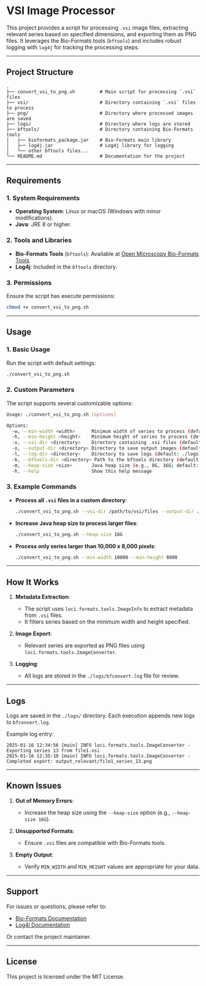 # VSI Image Processor

This project provides a script for processing `.vsi` image files, extracting relevant series based on specified dimensions, and exporting them as PNG files. It leverages the Bio-Formats tools (`bftools`) and includes robust logging with `log4j` for tracking the processing steps.

---

## **Project Structure**

```
.
├── convert_vsi_to_png.sh         # Main script for processing `.vsi` files
├── vsi/                          # Directory containing `.vsi` files to process
├── png/                          # Directory where processed images are saved
├── logs/                         # Directory where logs are stored
├── bftools/                      # Directory containing Bio-Formats tools
│   ├── bioformats_package.jar    # Bio-Formats main library
│   ├── log4j.jar                 # Log4j library for logging
│   └── other bftools files...
└── README.md                     # Documentation for the project
```

---

## **Requirements**

### **1. System Requirements**
- **Operating System**: Linux or macOS (Windows with minor modifications).
- **Java**: JRE 8 or higher.

### **2. Tools and Libraries**
- **Bio-Formats Tools** (`bftools`): Available at [Open Microscopy Bio-Formats Tools](https://downloads.openmicroscopy.org/bio-formats/).
- **Log4j**: Included in the `bftools` directory.

### **3. Permissions**
Ensure the script has execute permissions:
```bash
chmod +x convert_vsi_to_png.sh
```

---

## **Usage**

### **1. Basic Usage**
Run the script with default settings:
```bash
./convert_vsi_to_png.sh
```

### **2. Custom Parameters**
The script supports several customizable options:

```bash
Usage: ./convert_vsi_to_png.sh [options]

Options:
  -w, --min-width <width>      Minimum width of series to process (default: 7000)
  -h, --min-height <height>    Minimum height of series to process (default: 5000)
  -v, --vsi-dir <directory>    Directory containing .vsi files (default: ./vsi)
  -o, --output-dir <directory> Directory to save output images (default: ./output_relevant)
  -l, --log-dir <directory>    Directory to save logs (default: ./logs)
  -b, --bftools-dir <directory> Path to the bftools directory (default: ./bftools)
  -m, --heap-size <size>       Java heap size (e.g., 8G, 16G; default: 8G)
  -h, --help                   Show this help message
```

### **3. Example Commands**

- **Process all `.vsi` files in a custom directory**:
  ```bash
  ./convert_vsi_to_png.sh --vsi-dir /path/to/vsi/files --output-dir ./results
  ```

- **Increase Java heap size to process larger files**:
  ```bash
  ./convert_vsi_to_png.sh --heap-size 16G
  ```

- **Process only series larger than 10,000 x 8,000 pixels**:
  ```bash
  ./convert_vsi_to_png.sh --min-width 10000 --min-height 8000
  ```

---

## **How It Works**

1. **Metadata Extraction**:
   - The script uses `loci.formats.tools.ImageInfo` to extract metadata from `.vsi` files.
   - It filters series based on the minimum width and height specified.

2. **Image Export**:
   - Relevant series are exported as PNG files using `loci.formats.tools.ImageConverter`.

3. **Logging**:
   - All logs are stored in the `./logs/bfconvert.log` file for review.

---

## **Logs**

Logs are saved in the `./logs/` directory. Each execution appends new logs to `bfconvert.log`.

Example log entry:
```
2025-01-16 12:34:56 [main] INFO loci.formats.tools.ImageConverter - Exporting series 13 from file1.vsi
2025-01-16 12:35:10 [main] INFO loci.formats.tools.ImageConverter - Completed export: output_relevant/file1_series_13.png
```

---

## **Known Issues**

1. **Out of Memory Errors**:
   - Increase the heap size using the `--heap-size` option (e.g., `--heap-size 16G`).

2. **Unsupported Formats**:
   - Ensure `.vsi` files are compatible with Bio-Formats tools.

3. **Empty Output**:
   - Verify `MIN_WIDTH` and `MIN_HEIGHT` values are appropriate for your data.

---

## **Support**
For issues or questions, please refer to:
- [Bio-Formats Documentation](https://docs.openmicroscopy.org/bio-formats/)
- [Log4j Documentation](https://logging.apache.org/log4j/)

Or contact the project maintainer.

---

## **License**
This project is licensed under the MIT License.


